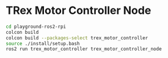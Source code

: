 # TRex Motor Controller Node

```bash
cd playground-ros2-rpi
colcon build
colcon build --packages-select trex_motor_controller
source ./install/setup.bash
ros2 run trex_motor_controller trex_motor_controller_node
```
